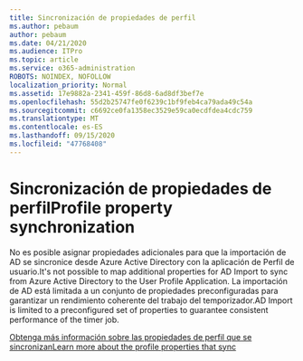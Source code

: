 ```yaml
---
title: Sincronización de propiedades de perfil
ms.author: pebaum
author: pebaum
ms.date: 04/21/2020
ms.audience: ITPro
ms.topic: article
ms.service: o365-administration
ROBOTS: NOINDEX, NOFOLLOW
localization_priority: Normal
ms.assetid: 17e9882a-2341-459f-86d8-6ad8df3bef7e
ms.openlocfilehash: 55d2b25747fe0f6239c1bf9feb4ca79ada49c54a
ms.sourcegitcommit: c6692ce0fa1358ec3529e59ca0ecdfdea4cdc759
ms.translationtype: MT
ms.contentlocale: es-ES
ms.lasthandoff: 09/15/2020
ms.locfileid: "47768408"
---
```

# <a name="profile-property-synchronization"></a><span data-ttu-id="ef7d7-102">Sincronización de propiedades de perfil</span><span class="sxs-lookup"><span data-stu-id="ef7d7-102">Profile property synchronization</span></span>

<span data-ttu-id="ef7d7-103">No es posible asignar propiedades adicionales para que la importación de AD se sincronice desde Azure Active Directory con la aplicación de Perfil de usuario.</span><span class="sxs-lookup"><span data-stu-id="ef7d7-103">It's not possible to map additional properties for AD Import to sync from Azure Active Directory to the User Profile Application.</span></span> <span data-ttu-id="ef7d7-104">La importación de AD está limitada a un conjunto de propiedades preconfiguradas para garantizar un rendimiento coherente del trabajo del temporizador.</span><span class="sxs-lookup"><span data-stu-id="ef7d7-104">AD Import is limited to a preconfigured set of properties to guarantee consistent performance of the timer job.</span></span>
  
[<span data-ttu-id="ef7d7-105">Obtenga más información sobre las propiedades de perfil que se sincronizan</span><span class="sxs-lookup"><span data-stu-id="ef7d7-105">Learn more about the profile properties that sync</span></span>](https://go.microsoft.com/fwlink/?linkid=875671)
  

